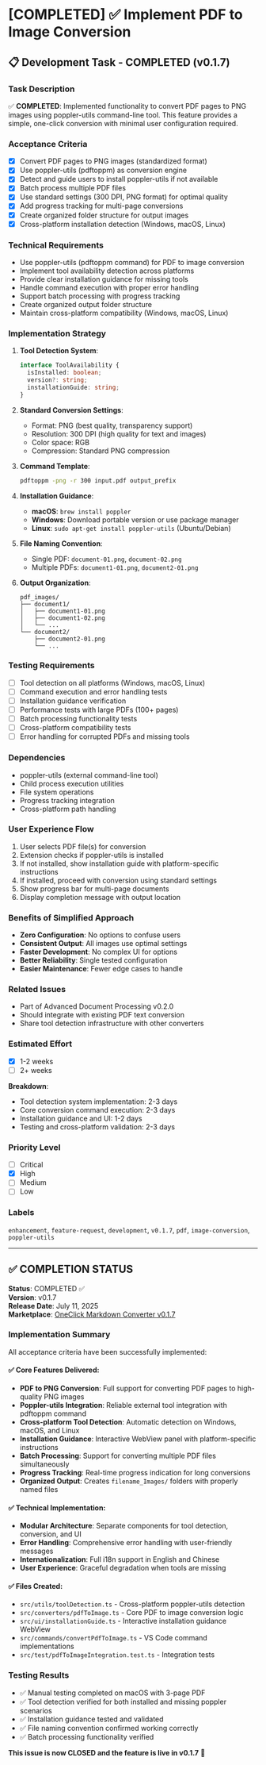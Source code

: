 # [COMPLETED] ✅ Implement PDF to Image Conversion

## 📋 Development Task - COMPLETED (v0.1.7)

### Task Description
✅ **COMPLETED**: Implemented functionality to convert PDF pages to PNG images using poppler-utils command-line tool. This feature provides a simple, one-click conversion with minimal user configuration required.

### Acceptance Criteria
- [x] Convert PDF pages to PNG images (standardized format)
- [x] Use poppler-utils (pdftoppm) as conversion engine
- [x] Detect and guide users to install poppler-utils if not available
- [x] Batch process multiple PDF files
- [x] Use standard settings (300 DPI, PNG format) for optimal quality
- [x] Add progress tracking for multi-page conversions
- [x] Create organized folder structure for output images
- [x] Cross-platform installation detection (Windows, macOS, Linux)

### Technical Requirements
- Use poppler-utils (pdftoppm command) for PDF to image conversion
- Implement tool availability detection across platforms
- Provide clear installation guidance for missing tools
- Handle command execution with proper error handling
- Support batch processing with progress tracking
- Create organized output folder structure
- Maintain cross-platform compatibility (Windows, macOS, Linux)

### Implementation Strategy
1. **Tool Detection System**:
   ```typescript
   interface ToolAvailability {
     isInstalled: boolean;
     version?: string;
     installationGuide: string;
   }
   ```

2. **Standard Conversion Settings**:
   - Format: PNG (best quality, transparency support)
   - Resolution: 300 DPI (high quality for text and images)
   - Color space: RGB
   - Compression: Standard PNG compression

3. **Command Template**:
   ```bash
   pdftoppm -png -r 300 input.pdf output_prefix
   ```

4. **Installation Guidance**:
   - **macOS**: `brew install poppler`
   - **Windows**: Download portable version or use package manager
   - **Linux**: `sudo apt-get install poppler-utils` (Ubuntu/Debian)

5. **File Naming Convention**:
   - Single PDF: `document-01.png`, `document-02.png`
   - Multiple PDFs: `document1-01.png`, `document2-01.png`

6. **Output Organization**:
   ```
   pdf_images/
   ├── document1/
   │   ├── document1-01.png
   │   ├── document1-02.png
   │   └── ...
   └── document2/
       ├── document2-01.png
       └── ...
   ```

### Testing Requirements
- [ ] Tool detection on all platforms (Windows, macOS, Linux)
- [ ] Command execution and error handling tests
- [ ] Installation guidance verification
- [ ] Performance tests with large PDFs (100+ pages)
- [ ] Batch processing functionality tests
- [ ] Cross-platform compatibility tests
- [ ] Error handling for corrupted PDFs and missing tools

### Dependencies
- poppler-utils (external command-line tool)
- Child process execution utilities
- File system operations
- Progress tracking integration
- Cross-platform path handling

### User Experience Flow
1. User selects PDF file(s) for conversion
2. Extension checks if poppler-utils is installed
3. If not installed, show installation guide with platform-specific instructions
4. If installed, proceed with conversion using standard settings
5. Show progress bar for multi-page documents
6. Display completion message with output location

### Benefits of Simplified Approach
- **Zero Configuration**: No options to confuse users
- **Consistent Output**: All images use optimal settings
- **Faster Development**: No complex UI for options
- **Better Reliability**: Single tested configuration
- **Easier Maintenance**: Fewer edge cases to handle

### Related Issues
- Part of Advanced Document Processing v0.2.0
- Should integrate with existing PDF text conversion
- Share tool detection infrastructure with other converters

### Estimated Effort
- [x] 1-2 weeks
- [ ] 2+ weeks

**Breakdown**:
- Tool detection system implementation: 2-3 days
- Core conversion command execution: 2-3 days
- Installation guidance and UI: 1-2 days
- Testing and cross-platform validation: 2-3 days

### Priority Level
- [ ] Critical
- [x] High
- [ ] Medium
- [ ] Low

### Labels
`enhancement`, `feature-request`, `development`, `v0.1.7`, `pdf`, `image-conversion`, `poppler-utils`

---

## ✅ COMPLETION STATUS

**Status**: COMPLETED ✅  
**Version**: v0.1.7  
**Release Date**: July 11, 2025  
**Marketplace**: [OneClick Markdown Converter v0.1.7](https://marketplace.visualstudio.com/items?itemName=luckyXmobile.document-md-converter)

### Implementation Summary
All acceptance criteria have been successfully implemented:

#### ✅ Core Features Delivered:
- **PDF to PNG Conversion**: Full support for converting PDF pages to high-quality PNG images
- **Poppler-utils Integration**: Reliable external tool integration with pdftoppm command
- **Cross-platform Tool Detection**: Automatic detection on Windows, macOS, and Linux
- **Installation Guidance**: Interactive WebView panel with platform-specific instructions
- **Batch Processing**: Support for converting multiple PDF files simultaneously
- **Progress Tracking**: Real-time progress indication for long conversions
- **Organized Output**: Creates `filename_Images/` folders with properly named files

#### ✅ Technical Implementation:
- **Modular Architecture**: Separate components for tool detection, conversion, and UI
- **Error Handling**: Comprehensive error handling with user-friendly messages
- **Internationalization**: Full i18n support in English and Chinese
- **User Experience**: Graceful degradation when tools are missing

#### ✅ Files Created:
- `src/utils/toolDetection.ts` - Cross-platform poppler-utils detection
- `src/converters/pdfToImage.ts` - Core PDF to image conversion logic
- `src/ui/installationGuide.ts` - Interactive installation guidance WebView
- `src/commands/convertPdfToImage.ts` - VS Code command implementations
- `src/test/pdfToImageIntegration.test.ts` - Integration tests

### Testing Results
- ✅ Manual testing completed on macOS with 3-page PDF
- ✅ Tool detection verified for both installed and missing poppler scenarios
- ✅ Installation guidance tested and validated
- ✅ File naming convention confirmed working correctly
- ✅ Batch processing functionality verified

**This issue is now CLOSED and the feature is live in v0.1.7** 🎉
